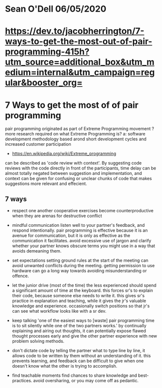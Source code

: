 # Sean O'Dell 06/05/2020
# https://dev.to/jacobherrington/7-ways-to-get-the-most-out-of-pair-programming-415h?utm_source=additional_box&utm_medium=internal&utm_campaign=regular&booster_org=
# 7 Ways to get the most of of pair programming

pair programming originated as part of Extreme Programming movement
?more research required on what Extreme Programming is?
a: software development methodology based arond short development cycles and increased customer participation
- https://en.wikipedia.org/wiki/Extreme_programming

can be described as 'code review with context'. By suggesting code reviews with the code directly in front of the participants, time delay can be almost totally negated between suggestion and implementation, and context can be given for confusing or unclear chunks of code that makes suggestions more relevant and effecient.

## 7 ways

* respect one another
    cooperative exercises become counterproductive when they are arenas for destructive conflict

* mindful communication
    listen well to your partner's feedback, and respond intentionally. pair programming is effective because it is an avenue for communication, but it is only as effective as the communication it facilitates. avoid excessive use of jargon and clarify whether your partner knows obscure terms you might use in a way that avoids demeaning them.

* set expectations
    setting ground rules at the start of the meeting can avoid unwanted conflicts during the meeting. getting permission to use hardware can go a long way towards avoiding misunderstanding or offence.

* let the junior drive (most of the time)
    the less experienced should spend a significant amount of time at the keyboard. this forces sr's to explain their code, because someone else needs to write it. this gives sr's practice in explanation and teaching, while it gives the jr's valuable knowledge and experience. occasionally switch positions so that jr's can see what workflow looks like with a sr dev.

* keep talking
    'one of the easiest ways to [waste] pair programming time is to sit silently while one of the two partners works.'
    by continually explaining and airing out thoughts, it can potentially expose flawed thought processes early and give the other partner experience with new problem solving methods.

* don't dictate code
    by telling the partner what to type line by line, it allows code to be written by them without an understanding of it. this prevents learning, and feedback can be difficult to give when one doesn't know what the other is trying to accomplish.

* find teachable moments
    find chances to share knowledge and best-practices. avoid oversharing, or you may come off as pedantic.